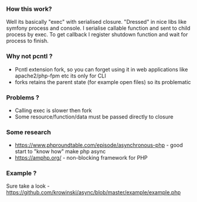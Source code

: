 
### How this work?
Well its basically "exec" with serialised closure. "Dressed" in nice libs like symfony process and console.
I serialise callable function and sent to child process by exec. To get callback I register shutdown function and wait for process to finish.

### Why not pcntl ?
- Pcntl extension fork, so you can forget using it in web applications like apache2/php-fpm etc its only for CLI
- forks retains the parent state (for example open files) so its problematic

### Problems ?
- Calling exec is slower then fork
- Some resource/function/data must be passed directly to closure

### Some research
* https://www.phproundtable.com/episode/asynchronous-php - good start to "know how" make php async
* https://amphp.org/ - non-blocking framework for PHP

### Example ?
Sure take a look - https://github.com/krowinski/async/blob/master/example/example.php
